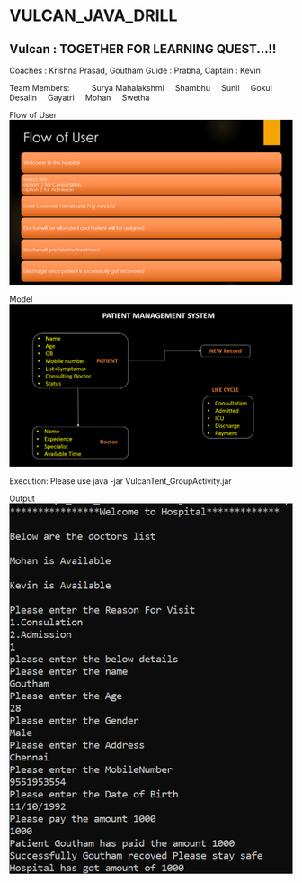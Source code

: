 # VULCAN_JAVA_DRILL

## Vulcan : TOGETHER FOR LEARNING QUEST...!!



Coaches : Krishna Prasad, Goutham
Guide : Prabha, Captain : Kevin


Team Members:     
    Surya Mahalakshmi
    Shambhu
    Sunil
    Gokul
    Desalin
    Gayatri
    Mohan
    Swetha



Flow of User
![alt text](https://github.com/daisytraining01/VULCAN_JAVA_DRILL/blob/master/FlowofUser.PNG)

Model
![alt text](https://github.com/daisytraining01/VULCAN_JAVA_DRILL/blob/master/Model.PNG)

Execution:
Please use java -jar VulcanTent_GroupActivity.jar

Output
![alt text](https://github.com/daisytraining01/VULCAN_JAVA_DRILL/blob/master/Output.PNG)
